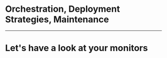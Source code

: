 
<div class="title-card">
    <h1>Orchestration, Deployment Strategies, Maintenance</h1>
</div>

---

# Let's have a look at your monitors


